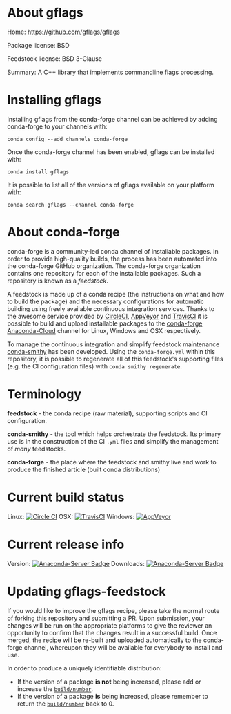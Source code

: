 About gflags
============

Home: https://github.com/gflags/gflags

Package license: BSD

Feedstock license: BSD 3-Clause

Summary: A C++ library that implements commandline flags processing.



Installing gflags
=================

Installing gflags from the conda-forge channel can be achieved by adding conda-forge to your channels with:

```
conda config --add channels conda-forge
```

Once the conda-forge channel has been enabled, gflags can be installed with:

```
conda install gflags
```

It is possible to list all of the versions of gflags available on your platform with:

```
conda search gflags --channel conda-forge
```


About conda-forge
=================

conda-forge is a community-led conda channel of installable packages.
In order to provide high-quality builds, the process has been automated into the
conda-forge GitHub organization. The conda-forge organization contains one repository 
for each of the installable packages. Such a repository is known as a *feedstock*.

A feedstock is made up of a conda recipe (the instructions on what and how to build
the package) and the necessary configurations for automatic building using freely
available continuous integration services. Thanks to the awesome service provided by
[CircleCI](https://circleci.com/), [AppVeyor](http://www.appveyor.com/)
and [TravisCI](https://travis-ci.org/) it is possible to build and upload installable
packages to the [conda-forge](https://anaconda.org/conda-forge)
[Anaconda-Cloud](http://docs.anaconda.org/) channel for Linux, Windows and OSX respectively.

To manage the continuous integration and simplify feedstock maintenance
[conda-smithy](http://github.com/conda-forge/conda-smithy) has been developed.
Using the ``conda-forge.yml`` within this repository, it is possible to regenerate all of
this feedstock's supporting files (e.g. the CI configuration files) with ``conda smithy regenerate``.


Terminology
===========

**feedstock** - the conda recipe (raw material), supporting scripts and CI configuration.

**conda-smithy** - the tool which helps orchestrate the feedstock.
                   Its primary use is in the construction of the CI ``.yml`` files
                   and simplify the management of *many* feedstocks.

**conda-forge** - the place where the feedstock and smithy live and work to
                  produce the finished article (built conda distributions)

Current build status
====================
Linux: [![Circle CI](https://circleci.com/gh/conda-forge/gflags-feedstock.svg?style=svg)](https://circleci.com/gh/conda-forge/gflags-feedstock)
OSX: [![TravisCI](https://travis-ci.org/conda-forge/gflags-feedstock.svg?branch=master)](https://travis-ci.org/conda-forge/gflags-feedstock) 
Windows: [![AppVeyor](https://ci.appveyor.com/api/projects/status/github/conda-forge/gflags-feedstock?svg=True)](https://ci.appveyor.com/project/conda-forge/gflags-feedstock/branch/master)

Current release info
====================
Version: [![Anaconda-Server Badge](https://anaconda.org/conda-forge/gflags/badges/version.svg)](https://anaconda.org/conda-forge/gflags)
Downloads: [![Anaconda-Server Badge](https://anaconda.org/conda-forge/gflags/badges/downloads.svg)](https://anaconda.org/conda-forge/gflags)


Updating gflags-feedstock
=========================

If you would like to improve the gflags recipe, please take the normal
route of forking this repository and submitting a PR. Upon submission, your changes will
be run on the appropriate platforms to give the reviewer an opportunity to confirm that the
changes result in a successful build. Once merged, the recipe will be re-built and uploaded
automatically to the conda-forge channel, whereupon they will be available for everybody to
install and use.

In order to produce a uniquely identifiable distribution:
 * If the version of a package **is not** being increased, please add or increase
   the [``build/number``](http://conda.pydata.org/docs/building/meta-yaml.html#build-number-and-string). 
 * If the version of a package **is** being increased, please remember to return
   the [``build/number``](http://conda.pydata.org/docs/building/meta-yaml.html#build-number-and-string)
   back to 0.
